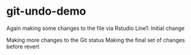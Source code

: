 # git-undo-demo
Again making some changes to the file via Rstudio 
Line1: Initial change 

Making more changes to the Git status 
Making the final set of changes before revert 